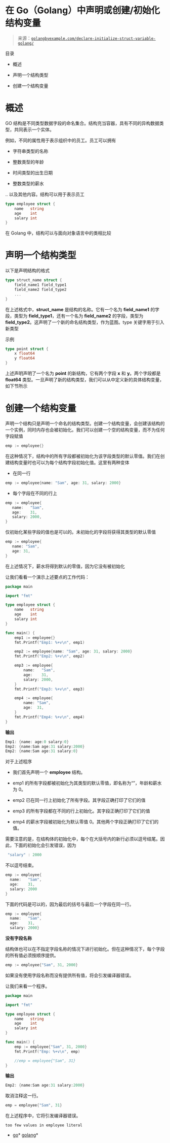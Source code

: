 <!--yml

分类：未分类

日期：2024-10-13 06:19:50

-->

# 在 Go（Golang）中声明或创建/初始化结构变量

> 来源：[`golangbyexample.com/declare-initialize-struct-variable-golang/`](https://golangbyexample.com/declare-initialize-struct-variable-golang/)

目录

+   概述

+   声明一个结构类型

+   创建一个结构变量

# **概述**

GO 结构是不同类型数据字段的命名集合。结构充当容器，具有不同的异构数据类型，共同表示一个实体。

例如，不同的属性用于表示组织中的员工。员工可以拥有

+   字符串类型的名称

+   整数类型的年龄

+   时间类型的出生日期

+   整数类型的薪水

.. 以及其他内容。结构可以用于表示员工

```go
type employee struct {
    name   string
    age    int
    salary int
}
```

在 Golang 中，结构可以与面向对象语言中的类相比较

# **声明一个结构类型**

以下是声明结构的格式

```go
type struct_name struct {
    field_name1 field_type1
    field_name2 field_type2
    ...
}
```

在上述格式中，**struct_name** 是结构的名称。它有一个名为 **field_name1** 的字段，类型为 **field_type1**，还有一个名为 **field_name2** 的字段，类型为 **field_type2**。这声明了一个新的命名结构类型，作为蓝图。type 关键字用于引入新类型

示例

```go
type point struct {
    x float64
    y float64
}
```

上述声明声明了一个名为 **point** 的新结构，它有两个字段 **x** 和 **y**。两个字段都是 **float64** 类型。一旦声明了新的结构类型，我们可以从中定义新的具体结构变量，如下节所示

# **创建一个结构变量**

声明一个结构只是声明一个命名的结构类型。创建一个结构变量，会创建该结构的一个实例，同时内存也会被初始化。我们可以创建一个空的结构变量，而不为任何字段赋值

```go
emp := employee{}
```

在这种情况下，结构中的所有字段都被初始化为该字段类型的默认零值。我们在创建结构变量时也可以为每个结构字段初始化值。这里有两种变体

+   在同一行

```go
emp := employee{name: "Sam", age: 31, salary: 2000}
```

+   每个字段在不同的行上

```go
emp := employee{
   name:   "Sam",
   age:    31,
   salary: 2000,
}
```

仅初始化某些字段的值也是可以的。未初始化的字段将获得其类型的默认零值

```go
emp := employee{
   name: "Sam",
   age: 31,
}
```

在上述情况下，薪水将得到默认的零值，因为它没有被初始化

让我们看看一个演示上述要点的工作代码：

```go
package main

import "fmt"

type employee struct {
    name   string
    age    int
    salary int
}

func main() {
    emp1 := employee{}
    fmt.Printf("Emp1: %+v\n", emp1)

    emp2 := employee{name: "Sam", age: 31, salary: 2000}
    fmt.Printf("Emp2: %+v\n", emp2)

    emp3 := employee{
        name:   "Sam",
        age:    31,
        salary: 2000,
    }
    fmt.Printf("Emp3: %+v\n", emp3)

    emp4 := employee{
        name: "Sam",
        age:  31,
    }
    fmt.Printf("Emp4: %+v\n", emp4)
}
```

**输出**

```go
Emp1: {name: age:0 salary:0}
Emp2: {name:Sam age:31 salary:2000}
Emp2: {name:Sam age:31 salary:0}
```

对于上述程序

+   我们首先声明一个 **employee** 结构。

+   emp1 的所有字段都被初始化为其类型的默认零值，即名称为“”，年龄和薪水为 0。

+   emp2 已在同一行上初始化了所有字段。其字段正确打印了它们的值

+   emp3 的所有字段都在不同的行上初始化。其字段正确打印了它们的值

+   emp4 的薪水字段被初始化为默认零值 0。其他两个字段正确打印了它们的值。

需要注意的是，在结构体的初始化中，每个在大括号内的新行必须以逗号结尾。因此，下面的初始化会引发错误，因为

```go
 "salary" : 2000
```

不以逗号结束。

```go
emp := employee{
  name:   "Sam",
  age:    31,
  salary: 2000
}
```

下面的代码是可以的，因为最后的括号与最后一个字段在同一行。

```go
emp := employee{
  name:   "Sam",
  age:    31,
  salary: 2000}
```

**没有字段名称**

结构体也可以在不指定字段名称的情况下进行初始化。但在这种情况下，每个字段的所有值必须按顺序提供。

```go
emp := employee{"Sam", 31, 2000}
```

如果没有使用字段名称而没有提供所有值，将会引发编译器错误。

让我们来看一个程序。

```go
package main

import "fmt"

type employee struct {
    name   string
    age    int
    salary int
}

func main() {
    emp := employee{"Sam", 31, 2000}
    fmt.Printf("Emp: %+v\n", emp)

    //emp = employee{"Sam", 31}
}
```

**输出**

```go
Emp2: {name:Sam age:31 salary:2000}
```

取消注释这一行。

```go
emp = employee{"Sam", 31}
```

在上述程序中，它将引发编译器错误。

```go
too few values in employee literal
```

+   [go](https://golangbyexample.com/tag/go/)*   [golang](https://golangbyexample.com/tag/golang/)*
